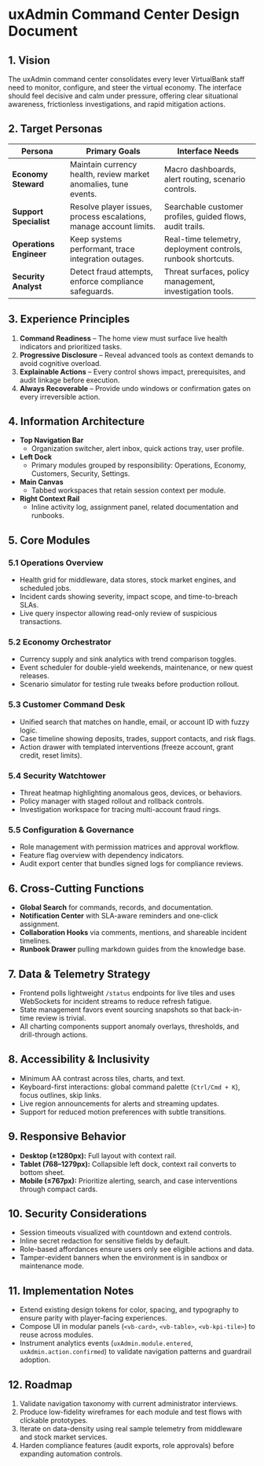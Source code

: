 # uxAdmin Command Center Design Document

## 1. Vision
The uxAdmin command center consolidates every lever VirtualBank staff need to monitor, configure,
and steer the virtual economy. The interface should feel decisive and calm under pressure, offering
clear situational awareness, frictionless investigations, and rapid mitigation actions.

## 2. Target Personas
| Persona | Primary Goals | Interface Needs |
| --- | --- | --- |
| **Economy Steward** | Maintain currency health, review market anomalies, tune events. | Macro dashboards, alert routing, scenario controls. |
| **Support Specialist** | Resolve player issues, process escalations, manage account limits. | Searchable customer profiles, guided flows, audit trails. |
| **Operations Engineer** | Keep systems performant, trace integration outages. | Real-time telemetry, deployment controls, runbook shortcuts. |
| **Security Analyst** | Detect fraud attempts, enforce compliance safeguards. | Threat surfaces, policy management, investigation tools. |

## 3. Experience Principles
1. **Command Readiness** – The home view must surface live health indicators and prioritized tasks.
2. **Progressive Disclosure** – Reveal advanced tools as context demands to avoid cognitive overload.
3. **Explainable Actions** – Every control shows impact, prerequisites, and audit linkage before
   execution.
4. **Always Recoverable** – Provide undo windows or confirmation gates on every irreversible action.

## 4. Information Architecture
- **Top Navigation Bar**
  - Organization switcher, alert inbox, quick actions tray, user profile.
- **Left Dock**
  - Primary modules grouped by responsibility: Operations, Economy, Customers, Security, Settings.
- **Main Canvas**
  - Tabbed workspaces that retain session context per module.
- **Right Context Rail**
  - Inline activity log, assignment panel, related documentation and runbooks.

## 5. Core Modules
### 5.1 Operations Overview
- Health grid for middleware, data stores, stock market engines, and scheduled jobs.
- Incident cards showing severity, impact scope, and time-to-breach SLAs.
- Live query inspector allowing read-only review of suspicious transactions.

### 5.2 Economy Orchestrator
- Currency supply and sink analytics with trend comparison toggles.
- Event scheduler for double-yield weekends, maintenance, or new quest releases.
- Scenario simulator for testing rule tweaks before production rollout.

### 5.3 Customer Command Desk
- Unified search that matches on handle, email, or account ID with fuzzy logic.
- Case timeline showing deposits, trades, support contacts, and risk flags.
- Action drawer with templated interventions (freeze account, grant credit, reset limits).

### 5.4 Security Watchtower
- Threat heatmap highlighting anomalous geos, devices, or behaviors.
- Policy manager with staged rollout and rollback controls.
- Investigation workspace for tracing multi-account fraud rings.

### 5.5 Configuration & Governance
- Role management with permission matrices and approval workflow.
- Feature flag overview with dependency indicators.
- Audit export center that bundles signed logs for compliance reviews.

## 6. Cross-Cutting Functions
- **Global Search** for commands, records, and documentation.
- **Notification Center** with SLA-aware reminders and one-click assignment.
- **Collaboration Hooks** via comments, mentions, and shareable incident timelines.
- **Runbook Drawer** pulling markdown guides from the knowledge base.

## 7. Data & Telemetry Strategy
- Frontend polls lightweight `/status` endpoints for live tiles and uses WebSockets for incident
  streams to reduce refresh fatigue.
- State management favors event sourcing snapshots so that back-in-time review is trivial.
- All charting components support anomaly overlays, thresholds, and drill-through actions.

## 8. Accessibility & Inclusivity
- Minimum AA contrast across tiles, charts, and text.
- Keyboard-first interactions: global command palette (`Ctrl/Cmd + K`), focus outlines, skip links.
- Live region announcements for alerts and streaming updates.
- Support for reduced motion preferences with subtle transitions.

## 9. Responsive Behavior
- **Desktop (≥1280px):** Full layout with context rail.
- **Tablet (768–1279px):** Collapsible left dock, context rail converts to bottom sheet.
- **Mobile (≤767px):** Prioritize alerting, search, and case interventions through compact cards.

## 10. Security Considerations
- Session timeouts visualized with countdown and extend controls.
- Inline secret redaction for sensitive fields by default.
- Role-based affordances ensure users only see eligible actions and data.
- Tamper-evident banners when the environment is in sandbox or maintenance mode.

## 11. Implementation Notes
- Extend existing design tokens for color, spacing, and typography to ensure parity with
  player-facing experiences.
- Compose UI in modular panels (`<vb-card>`, `<vb-table>`, `<vb-kpi-tile>`) to reuse across modules.
- Instrument analytics events (`uxAdmin.module.entered`, `uxAdmin.action.confirmed`) to validate
  navigation patterns and guardrail adoption.

## 12. Roadmap
1. Validate navigation taxonomy with current administrator interviews.
2. Produce low-fidelity wireframes for each module and test flows with clickable prototypes.
3. Iterate on data-density using real sample telemetry from middleware and stock market services.
4. Harden compliance features (audit exports, role approvals) before expanding automation controls.
